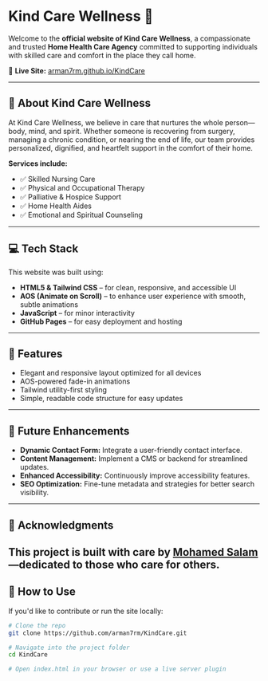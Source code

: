 # Kind Care Wellness 🌿

Welcome to the **official website of Kind Care Wellness**, a compassionate and trusted **Home Health Care Agency** committed to supporting individuals with skilled care and comfort in the place they call home.

🔗 **Live Site:** [arman7rm.github.io/KindCare](https://arman7rm.github.io/KindCare)

---

## 🏡 About Kind Care Wellness

At Kind Care Wellness, we believe in care that nurtures the whole person—body, mind, and spirit. Whether someone is recovering from surgery, managing a chronic condition, or nearing the end of life, our team provides personalized, dignified, and heartfelt support in the comfort of their home.

**Services include:**

- ✅ Skilled Nursing Care  
- ✅ Physical and Occupational Therapy  
- ✅ Palliative & Hospice Support  
- ✅ Home Health Aides  
- ✅ Emotional and Spiritual Counseling

---

## 💻 Tech Stack

This website was built using:

- **HTML5 & Tailwind CSS** – for clean, responsive, and accessible UI  
- **AOS (Animate on Scroll)** – to enhance user experience with smooth, subtle animations  
- **JavaScript** – for minor interactivity  
- **GitHub Pages** – for easy deployment and hosting  

---

## 🚀 Features

- Elegant and responsive layout optimized for all devices  
- AOS-powered fade-in animations  
- Tailwind utility-first styling  
- Simple, readable code structure for easy updates  

---
## 🚀 Future Enhancements

- **Dynamic Contact Form:** Integrate a user-friendly contact interface.
- **Content Management:** Implement a CMS or backend for streamlined updates.
- **Enhanced Accessibility:** Continuously improve accessibility features.
- **SEO Optimization:** Fine-tune metadata and strategies for better search visibility.

---

## 🤝 Acknowledgments

This project is built with care by [Mohamed Salam](https://github.com/arman7rm)—dedicated to those who care for others.
---

## 📂 How to Use

If you'd like to contribute or run the site locally:

```bash
# Clone the repo
git clone https://github.com/arman7rm/KindCare.git

# Navigate into the project folder
cd KindCare

# Open index.html in your browser or use a live server plugin
